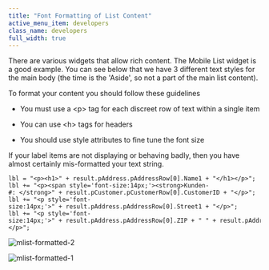 ```yaml
---
title: "Font Formatting of List Content"
active_menu_item: developers
class_name: developers
full_width: true
---
```



There are various widgets that allow rich content. The Mobile List widget is a good example. You can see below that we have 3 different text styles for the main body (the time is the 'Aside', so not a part of the main list content).

To format your content you should follow these guidelines

 - You must use a \<p\> tag for each discreet row of text within a single item

 - You can use \<h\> tags for headers

 - You should use style attributes to fine tune the font size

If your label items are not displaying or behaving badly, then you have almost certainly mis-formatted your text string.

    lbl = "<p><h1>" + result.pAddress.pAddressRow[0].Name1 + "</h1></p>";
    lbl += "<p><span style='font-size:14px;'><strong>Kunden-#: </strong>" + result.pCustomer.pCustomerRow[0].CustomerID + "</p>";
    lbl += "<p style='font-size:14px;'>" + result.pAddress.pAddressRow[0].Street1 + "</p>";
    lbl += "<p style='font-size:14px;'>" + result.pAddress.pAddressRow[0].ZIP + " " + result.pAddress.pAddressRow[0].City + "</p>";
   

![mlist-formatted-2](/img/docs/mlist-formatted-2.png)

![mlist-formatted-1](/img/docs/mlist-formatted-1.png)

